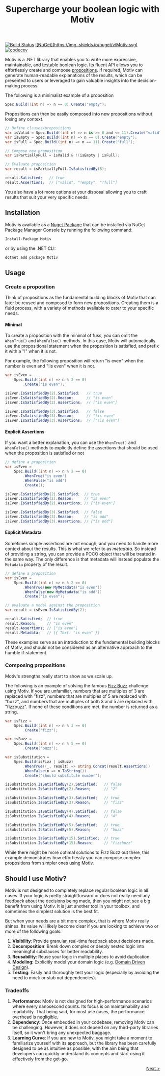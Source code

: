 ﻿---
title: Supercharge your boolean logic with Motiv
layout: home
---

[![Build Status](https://github.com/karlssberg/Motiv/actions/workflows/dotnet.yml/badge.svg)](https://github.com/karlssberg/Motiv) [![NuGet](https://img.
shields.io/nuget/v/Motiv.svg)](https://www.nuget.org/packages/Motiv/) [![codecov](https://codecov.io/gh/karlssberg/Motiv/graph/badge.svg?token=XNN34D2JIP)](https://codecov.io/gh/karlssberg/Motiv)


Motiv is a .NET library that enables you to write more expressive, maintainable, and testable boolean logic.
Its fluent API allows you to effortlessly create and compose 
[propositions](https://en.wikipedia.org/wiki/Proposition).
If required, Motiv can generate human-readable explanations of the results, which can be presented to 
users or 
leveraged to gain valuable insights into the decision-making process.

The following is a minimalist example of a proposition
```csharp
Spec.Build((int n) => n == 0).Create("empty");
```

Propositions can then be easily composed into new propositions without losing any context.

```csharp
// Define clauses/propositions
var isValid = Spec.Build((int n) => n is >= 0 and <= 11).Create("valid");
var isEmpty = Spec.Build((int n) => n == 0).Create("empty");
var isFull = Spec.Build((int n) => n == 11).Create("full");

// Compose new proposition
var isPartiallyFull = isValid & !(isEmpty | isFull);

// Evaluate proposition
var result = isPartiallyFull.IsSatisfiedBy(5);

result.Satisfied;   // true
result.Assertions;  // ["valid", "!empty", "!full"]
```

You also have a lot more options at your disposal allowing you to craft results that suit your very specific needs.

## Installation

Motiv is available as a [Nuget Package](https://www.nuget.org/packages/Motiv/)
that can be installed via NuGet Package Manager Console by running the following command:

```bash
Install-Package Motiv
```
or by using the .NET CLI:
```bash
dotnet add package Motiv
```

## Usage

### Create a proposition

Think of propositions as the fundamental building blocks of Motiv that can later be reused and composed to form new 
propositions.
Creating them is a fluid process, with a variety of methods available to cater to your specific needs.

#### Minimal

To create a proposition with the minimal of fuss, you can omit the `WhenTrue()` and `WhenFalse()` methods.
In this case, Motiv will automatically use the propositional statement when the proposition is satisfied, and prefix 
it with a "!" when it is not. 

For example, the following proposition will return "is even" when the number is even and "!is even" when it is not.

```csharp
var isEven =
    Spec.Build((int n) => n % 2 == 0)
        .Create("is even");

isEven.IsSatisfiedBy(2).Satisfied;   // true
isEven.IsSatisfiedBy(2).Reason;      // "is even"
isEven.IsSatisfiedBy(2).Assertions;  // ["is even"]

isEven.IsSatisfiedBy(3).Satisfied;   // false
isEven.IsSatisfiedBy(3).Reason;      // "!is even"
isEven.IsSatisfiedBy(3).Assertions;  // ["!is even"]
```

#### Explicit Assertions

If you want a better explanation, you can use the `WhenTrue()` and `WhenFalse()` methods to explicitly define 
the assertions that should be used when the proposition is satisfied or not

```csharp
// define a proposition
var isEven =
    Spec.Build((int n) => n % 2 == 0)
        .WhenTrue("is even")
        .WhenFalse("is odd")
        .Create();

isEven.IsSatisfiedBy(2).Satisfied;  // true
isEven.IsSatisfiedBy(2).Reason;     // "is even"
isEven.IsSatisfiedBy(2).Assertions; // ["is even"]

isEven.IsSatisfiedBy(3).Satisfied;  // false
isEven.IsSatisfiedBy(3).Reason;     // "is odd"
isEven.IsSatisfiedBy(3).Assertions; // ["is odd"]
```

#### Explicit Metadata

Sometimes simple assertions are not enough, and you need to handle more context about the results.
This is what we refer to as _metadata_.
So instead of providing a string, you can provide a POCO object that will be treated in the same way.
The only difference is that metadata will instead populate the `Metadata` property of the result.

```csharp
// define a proposition
var isEven =
    Spec.Build((int n) => n % 2 == 0)
        .WhenTrue(new MyMetadata("is even"))
        .WhenFalse(new MyMetadata("is odd"))
        .Create("is even");

// evaluate a model against the proposition
var result = isEven.IsSatisfiedBy(2);

result.Satisfied;  // true
result.Reason;     // "is even"
result.Assertions; // ["is even"]
result.Metadata;   // [{ Text: "is even" }]
```

These examples serve as an introduction to the fundamental building blocks of Motiv, and should not be considered as 
an alternative approach to the humble if-statement.

### Composing propositions

Motiv's strengths really start to show as we scale up.

The following is an example of solving the famous [Fizz Buzz](https://en.wikipedia.org/wiki/Fizz_buzz) challenge 
using Motiv.
If you are unfamiliar, numbers that are multiples of 3 are replaced with "fizz", numbers that are multiples of 5
are replaced with "buzz", and numbers that are multiples of both 3 and 5 are replaced with "fizzbuzz".
If none of these conditions are met, the number is returned as a string.

```csharp
var isFizz = 
    Spec.Build((int n) => n % 3 == 0)
        .Create("fizz");

var isBuzz =
    Spec.Build((int n) => n % 5 == 0)
        .Create("buzz");

var isSubstitution = 
    Spec.Build(isFizz | isBuzz)
        .WhenTrue((_, result) => string.Concat(result.Assertions))
        .WhenFalse(n => n.ToString())
        .Create("should substitute number");

isSubstitution.IsSatisfiedBy(2).Satisfied;   // false
isSubstitution.IsSatisfiedBy(2).Reason;      // "2"

isSubstitution.IsSatisfiedBy(3).Satisfied;   // true
isSubstitution.IsSatisfiedBy(3).Reason;      // "fizz"

isSubstitution.IsSatisfiedBy(4).Satisfied;   // false
isSubstitution.IsSatisfiedBy(4).Reason;      // "4"

isSubstitution.IsSatisfiedBy(5).Satisfied;   // true
isSubstitution.IsSatisfiedBy(5).Reason;      // "buzz"

isSubstitution.IsSatisfiedBy(15).Satisfied;  // true
isSubstitution.IsSatisfiedBy(15).Reason;     // "fizzbuzz"
```

While there might be more optimal solutions to Fizz Buzz out there, this example demonstrates how effortlessly you 
can compose complex propositions from simpler ones using Motiv. 

## Should I use Motiv?

Motiv is not designed to completely replace regular boolean logic in all cases.
If your logic is pretty straightforward or does not really need any feedback about the decisions being made, then you 
might not see a big benefit from using Motiv.
It is just another tool in your toolbox, and sometimes the simplest solution is the best fit.

But when your needs are a bit more complex, that is where Motiv really shines.
Its value will likely become clear if you are looking to achieve two or more of the following goals: 

1. **Visibility**: Provide granular, real-time feedback about decisions made.
2. **Decomposition**: Break down complex or deeply nested logic into meaningful subclauses for better readability.
3. **Reusability**: Reuse your logic in multiple places to avoid duplication.
4. **Modeling**: Explicitly model your domain logic (e.g.
   [Domain Driven Design](https://en.wikipedia.org/wiki/Domain-driven_design)).
5. **Testing**: Easily and thoroughly test your logic (especially by avoiding the need to mock or stub out 
   dependencies).

### Tradeoffs

1. **Performance**: Motiv is not designed for high-performance scenarios where every nanosecond counts.
   Its focus is on maintainability and readability.
   That being said, for most use cases, the performance overhead is negligible. 
2. **Dependency**: Once embedded in your codebase, removing Motiv can be challenging.
   However, it does not depend on any third-party libraries itself, so it won't bring any unexpected baggage. 
3. **Learning Curve**: If you are new to Motiv, you might take a moment to familiarize yourself with its approach,
   but the library has been carefully designed to be as intuitive as possible, with the aim being that developers can 
   quickly understand its concepts and start using it effectively from the get-go.

<div style="display: flex; justify-content: right;">
    <a href="./Spec.html">Next &gt;</a>
</div>